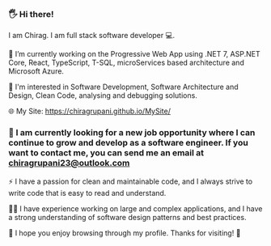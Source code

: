 ### 🖐 Hi there!

I am Chirag. I am full stack software developer 💻. 

🔭 I’m currently working on the Progressive Web App using .NET 7, ASP.NET Core, React, TypeScript, T-SQL, microServices based architecture and Microsoft Azure.

🤔 I'm interested in Software Development, Software Architecture and Design, Clean Code, analysing and debugging solutions.

🌐 My Site: https://chiragrupani.github.io/MySite/

 ### 📧 I am currently looking for a new job opportunity where I can continue to grow and develop as a software engineer. If you want to contact me, you can send me an email at [chiragrupani23@outlook.com](mailto:chiragrupani23@outlook.com) 

⚡ I have a passion for clean and maintainable code, and I always strive to write code that is easy to read and understand. 

 🧑‍💼 I have experience working on large and complex applications, and I have a strong understanding of software design patterns and best practices.

 💬 I hope you enjoy browsing through my profile. Thanks for visiting! 👀

<!--
**ChiragRupani/ChiragRupani** is a ✨ _special_ ✨ repository because its `README.md` (this file) appears on your GitHub profile.

Here are some ideas to get you started:

- 🔭 I’m currently working on ...
- 🌱 I’m currently learning ...
- 👯 I’m looking to collaborate on ...
- 🤔 I’m looking for help with ...
- 💬 Ask me about ...
- 📫 How to reach me: ...
- 😄 Pronouns: ...
- ⚡ Fun fact: ...
- 👋 💼💻 
- 📦 projects 
-->
